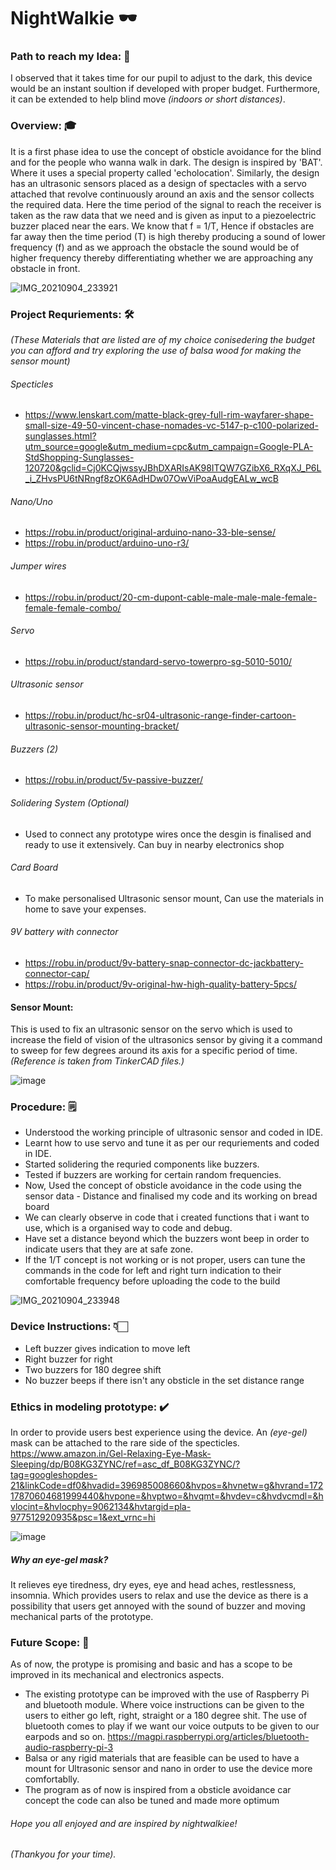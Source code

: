 # NightWalkie  🕶 

### Path to reach my Idea: 🚀 

I observed that it takes time for our pupil to adjust to the dark, this device would be an instant soultion if developed with proper budget. Furthermore, it can be extended to help blind move _(indoors or short distances)_.

### Overview: 🎓
It is a first phase idea to use the concept of obsticle avoidance for the blind and for the people who wanna walk in dark. The design is inspired by 'BAT'. Where it uses a special property called 'echolocation'. Similarly, the design has an ultrasonic sensors placed as a design of spectacles with a servo attached that revolve continuously around an axis and the sensor collects the required data. Here the time period of the signal to reach the receiver is taken as the raw data that we need and is given as input to a piezoelectric buzzer placed near the ears. We know that f = 1/T, Hence if obstacles are far away then the time period (T) is high thereby producing a sound of lower frequency (f) and as we approach the obstacle the sound would be of higher frequency thereby differentiating whether we are approaching any obstacle in front.

![IMG_20210904_233921](https://user-images.githubusercontent.com/69350191/132105486-72b24200-c684-4f67-ad67-284dfd402e0c.jpg)

### Project Requriements: 🛠
_(These Materials that are listed are of my choice conisedering the budget you can afford and try exploring the use of balsa wood for making the sensor mount)_

###### Specticles
- https://www.lenskart.com/matte-black-grey-full-rim-wayfarer-shape-small-size-49-50-vincent-chase-nomades-vc-5147-p-c100-polarized-sunglasses.html?utm_source=google&utm_medium=cpc&utm_campaign=Google-PLA-StdShopping-Sunglasses-120720&gclid=Cj0KCQjwssyJBhDXARIsAK98ITQW7GZibX6_RXqXJ_P6L_i_ZHvsPU6tNRngf8zOK6AdHDw07OwViPoaAudgEALw_wcB

###### Nano/Uno 
- https://robu.in/product/original-arduino-nano-33-ble-sense/
- https://robu.in/product/arduino-uno-r3/

###### Jumper wires 
- https://robu.in/product/20-cm-dupont-cable-male-male-male-female-female-female-combo/

###### Servo
- https://robu.in/product/standard-servo-towerpro-sg-5010-5010/

###### Ultrasonic sensor 
- https://robu.in/product/hc-sr04-ultrasonic-range-finder-cartoon-ultrasonic-sensor-mounting-bracket/

###### Buzzers (2)
- https://robu.in/product/5v-passive-buzzer/

###### Solidering System (Optional)
- Used to connect any prototype wires once the desgin is finalised and ready to use it extensively. Can buy in nearby electronics shop

###### Card Board 
- To make personalised Ultrasonic sensor mount, Can use the materials in home to save your expenses.

###### 9V battery with connector 
- https://robu.in/product/9v-battery-snap-connector-dc-jackbattery-connector-cap/
- https://robu.in/product/9v-original-hw-high-quality-battery-5pcs/

#### Sensor Mount:
This is used to fix an ultrasonic sensor on the servo which is used to increase the field of vision of the ultrasonics sensor by giving it a command to sweep for few degrees around its axis for a specific period of time. 
_(Reference is taken from TinkerCAD files.)_

![image](https://user-images.githubusercontent.com/69350191/132105227-fa828fde-6a25-4928-a857-73b36f14dbd8.png)

### Procedure: 🗒️
- Understood the working principle of ultrasonic sensor and coded in IDE. 
- Learnt how to use servo and tune it as per our requriements and coded in IDE. 
- Started solidering the requried components like buzzers. 
- Tested if buzzers are working for certain random frequencies.
- Now, Used the concept of obsticle avoidance in the code using the sensor data - Distance and finalised my code and its working on bread board
- We can clearly observe in code that i created functions that i want to use, which is a organised way to code and debug.
- Have set a distance beyond which the buzzers wont beep in order to indicate users that they are at safe zone.
- If the 1/T concept is not working or is not proper, users can tune the commands in the code for left and right turn indication to their comfortable frequency before uploading the code to the build

![IMG_20210904_233948](https://user-images.githubusercontent.com/69350191/132105896-22f7effb-887f-4abe-a523-8346ede5c011.jpg)

### Device Instructions: 👇🏻 
- Left buzzer gives indication to move left  
- Right buzzer for right  
- Two buzzers for 180 degree shift
- No buzzer beeps if there isn't any obsticle in the set distance range

### Ethics in modeling prototype: ✔️
In order to provide users best experience using the device. An _(eye-gel)_ mask can be attached to the rare side of the specticles.
https://www.amazon.in/Gel-Relaxing-Eye-Mask-Sleeping/dp/B08KG3ZYNC/ref=asc_df_B08KG3ZYNC/?tag=googleshopdes-21&linkCode=df0&hvadid=396985008660&hvpos=&hvnetw=g&hvrand=17217870604681999440&hvpone=&hvptwo=&hvqmt=&hvdev=c&hvdvcmdl=&hvlocint=&hvlocphy=9062134&hvtargid=pla-977512920935&psc=1&ext_vrnc=hi

![image](https://user-images.githubusercontent.com/69350191/132106659-a3c1cc29-7ec4-4015-a3af-6bdb7475b47f.png)

##### Why an eye-gel mask?
It relieves eye tiredness, dry eyes, eye and head aches, restlessness, insomnia. Which provides users to relax and use the device as there is a possibility that users get annoyed with the sound of buzzer and moving mechanical parts of the prototype.

### Future Scope: 🦾
As of now, the protype is promising and basic and has a scope to be improved in its mechanical and electronics aspects.
- The existing prototype can be improved with the use of Raspberry Pi and bluetooth module. Where voice instructions can be given to the users to either go left, right, straight or a 180 degree shit. The use of bluetooth comes to play if we want our voice outputs to be given to our earpods and so on.
https://magpi.raspberrypi.org/articles/bluetooth-audio-raspberry-pi-3
- Balsa or any rigid materials that are feasible can be used to have a mount for Ultrasonic sensor and nano in order to use the device more comfortablly.
- The program as of now is inspired from a obsticle avoidance car concept the code can also be tuned and made more optimum 

###### Hope you all enjoyed and are inspired by nightwalkiee! 
###### _(Thankyou for your time)_.
